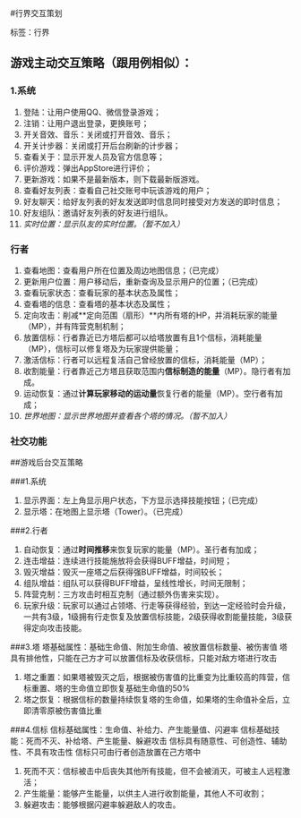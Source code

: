 #行界交互策划

标签：行界

## 游戏主动交互策略（跟用例相似）：

### 1.系统

1. 登陆：让用户使用QQ、微信登录游戏；
2. 注销：让用户退出登录，更换账号；
3. 开关音效、音乐：关闭或打开音效、音乐；
4. 开关计步器：关闭或打开后台刷新的计步器；
5. 查看关于：显示开发人员及官方信息等；
6. 评价游戏：弹出AppStore进行评价；
7. 更新游戏：如果不是最新版本，则下载最新版游戏。
8. 查看好友列表：查看自己社交账号中玩该游戏的用户；			
2. 好友聊天：给好友列表的好友发送即时信息同时接受对方发送的即时信息；	
3. 好友组队：邀请好友列表的好友进行组队。
4. *实时位置：显示队友的实时位置。（暂不加入）*

### 行者

1. 查看地图：查看用户所在位置及周边地图信息；（已完成）
2. 更新用户位置：用户移动后，重新查询及显示用户的位置；（已完成）
1. 查看玩家状态：查看玩家的基本状态及属性；
2. 查看塔的信息：查看塔的基本状态及属性；
3. 定向攻击：削减**定向范围（扇形）**内所有塔的HP，并消耗玩家的能量（MP），并有阵营克制机制；
4. 放置信标：行者靠近已方塔后都可以给塔放置有且1个信标，消耗能量（MP），信标可以修复塔及为玩家提供能量；
5. 激活信标：行者可以远程复活自己曾经放置的信标，消耗能量（MP）；
6. 收割能量：行者靠近己方塔且获取范围内**信标制造的能量**（MP）。隐行者有加成。
7. 运动恢复：通过**计算玩家移动的运动量**恢复行者的能量（MP）。空行者有加成；
8. *世界地图：显示世界地图并查看各个塔的情况。（暂不加入）*

### 社交功能



##游戏后台交互策略

###1.系统
1. 显示界面：左上角显示用户状态，下方显示选择技能按钮；（已完成）
2. 显示塔：在地图上显示塔（Tower）。（已完成）

###2.行者
1. 自动恢复：通过**时间推移**来恢复玩家的能量（MP）。圣行者有加成；
1. 连击增益：连续进行技能施放将会获得BUFF增益，时间短；
1. 毁灭增益：毁灭一座塔之后获得强BUFF增益，时间较长；
1. 组队增益：组队可以获得BUFF增益，呈线性增长，时间无限制；
1. 阵营克制：三方攻击时相互克制（通过额外伤害来实现）。
1. 玩家升级：玩家可以通过占领塔、行走等获得经验，到达一定经验时会升级，一共有3级，1级拥有行走恢复及放置信标技能，2级获得收割能量技能，3级获得定向攻击技能。

###3.塔
塔基础属性：基础生命值、附加生命值、被放置信标数量、被伤害值
塔具有排他性，只能在己方才可以放置信标及收获信标，只能对敌方塔进行攻击

1. 塔之重置：如果塔被毁灭之后，根据被伤害值的比重变为比重较高的阵营，信标重置、塔的生命值立即恢复基础生命值的50%
1. 塔之恢复：根据信标的数量持续恢复塔的生命值，如果塔的生命值补全后，立即清零原被伤害值比重

###4.信标
信标基础属性：生命值、补给力、产生能量值、闪避率
信标基础技能：死而不灭、补给塔、产生能量、躲避攻击
信标具有随意性、可创造性、辅助性、不具有攻击性
信标只可由行者创造放置在己方塔中

1. 死而不灭：信标被击中后丧失其他所有技能，但不会被消灭，可被主人远程激活；
1. 产生能量：能够产生能量，以供主人进行收割能量，其他人不可收割；
1. 躲避攻击：能够根据闪避率躲避敌人的攻击。

